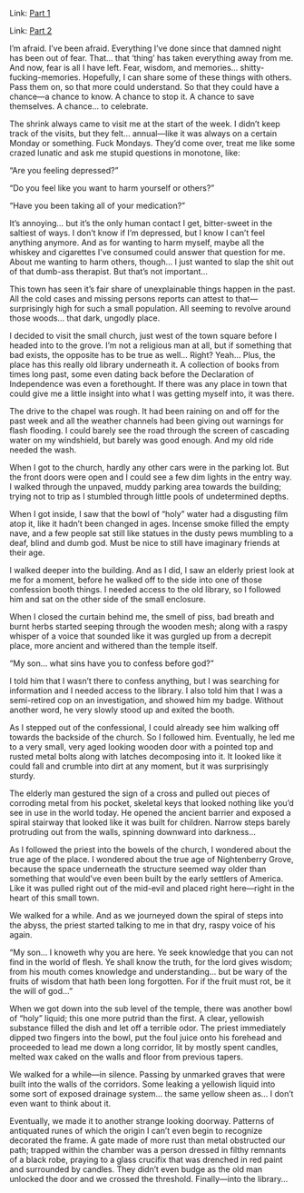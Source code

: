 Link: [Part 1](https://www.reddit.com/r/nosleep/comments/vssyse/i_cant_keep_what_happened_a_secret_anymore_the/?utm_source=share&utm_medium=ios_app&utm_name=iossmf)


Link: [Part 2](https://www.reddit.com/r/nosleep/comments/vu0qzz/i_cant_keep_what_happened_a_secret_anymore_the/?utm_source=share&utm_medium=ios_app&utm_name=iossmf)




I’m afraid. I’ve been afraid. Everything I’ve done since that damned night has been out of fear. That… that ‘thing’ has taken everything away from me. And now, fear is all I have left. Fear, wisdom, and memories… shitty-fucking-memories. Hopefully, I can share some of these things with others. Pass them on, so that more could understand. So that they could have a chance—a chance to know. A chance to stop it. A chance to save themselves. A chance… to celebrate. 

The shrink always came to visit me at the start of the week. I didn’t keep track of the visits, but they felt… annual—like it was always on a certain Monday or something. Fuck Mondays. They’d come over, treat me like some crazed lunatic and ask me stupid questions in monotone, like:

“Are you feeling depressed?”

“Do you feel like you want to harm yourself or others?” 

“Have you been taking all of your medication?”

It’s annoying… but it’s the only human contact I get, bitter-sweet in the saltiest of ways. I don’t know if I’m depressed, but I know I can’t feel anything anymore. And as for wanting to harm myself, maybe all the whiskey and cigarettes I’ve consumed could answer that question for me. About me wanting to harm others, though… I just wanted to slap the shit out of that dumb-ass therapist. But that’s not important…

This town has seen it’s fair share of unexplainable things happen in the past. All the cold cases and missing persons reports can attest to that—surprisingly high for such a small population. All seeming to revolve around those woods… that dark, ungodly place. 

I decided to visit the small church, just west of the town square before I headed into to the grove. I’m not a religious man at all, but if something that bad exists, the opposite has to be true as well… Right? Yeah… Plus, the place has this really old library underneath it. A collection of books from times long past, some even dating back before the Declaration of Independence was even a forethought. If there was any place in town that could give me a little insight into what I was getting myself into, it was there. 

The drive to the chapel was rough. It had been raining on and off for the past week and all the weather channels had been giving out warnings for flash flooding. I could barely see the road through the screen of cascading water on my windshield, but barely was good enough. And my old ride needed the wash. 

When I got to the church, hardly any other cars were in the parking lot. But the front doors were open and I could see a few dim lights in the entry way. I walked through the unpaved, muddy parking area towards the building; trying not to trip as I stumbled through little pools of undetermined depths.

When I got inside, I saw that the bowl of “holy” water had a  disgusting film atop it, like it hadn’t been changed in ages. Incense smoke filled the empty nave, and a few people sat still like statues in the dusty pews mumbling to a deaf, blind and dumb god. Must be nice to still have imaginary friends at their age. 

I walked deeper into the building. And as I did, I saw an elderly priest look at me for a moment, before he walked off to the side into one of those confession booth things. I needed access to the old library, so I followed him and sat on the other side of the small enclosure. 

When I closed the curtain behind me, the smell of piss, bad breath and burnt herbs started seeping through the wooden mesh; along with a raspy whisper of a voice that sounded like it was gurgled up from a decrepit place, more ancient and withered than the temple itself. 

“My son… what sins have you to confess before god?”

I told him that I wasn’t there to confess anything, but I was searching for information and I needed access to the library. I also told him that I was a semi-retired cop on an investigation, and showed him my badge. Without another word, he very slowly stood up and exited the booth. 

As I stepped out of the confessional, I could already see him walking off towards the backside of the church. So I followed him. Eventually, he led me to a very small, very aged looking wooden door with a pointed top and rusted metal bolts along with latches decomposing into it. It looked like it could fall and crumble into dirt at any moment, but it was surprisingly sturdy. 

The elderly man gestured the sign of a cross and pulled out pieces of corroding metal from his pocket, skeletal keys that looked nothing like you’d see in use in the world today. He opened the ancient barrier and exposed a spiral stairway that looked like it was built for children. Narrow steps barely protruding out from the walls, spinning downward into darkness… 

As I followed the priest into the bowels of the church, I wondered about the true age of the place. I wondered about the true age of Nightenberry Grove, because the space underneath the structure seemed way older than something that would’ve even been built by the early settlers of America. Like it was pulled right out of the mid-evil and placed right here—right in the heart of this small town. 

We walked for a while. And as we journeyed down the spiral of steps  into the abyss, the priest started talking to me in that dry, raspy voice of his again.

“My son… I knoweth why you are here. Ye seek knowledge that you can not find in the world of flesh. Ye shall know the truth, for the lord gives wisdom; from his mouth comes knowledge and understanding… but be wary of the fruits of wisdom that hath been long forgotten. For if the fruit must rot, be it the will of god…”

When we got down into the sub level of the temple, there was another bowl of “holy” liquid; this one more putrid than the first. A clear, yellowish substance filled the dish and let off a terrible odor. The priest immediately dipped two fingers into the bowl, put the foul juice onto his forehead and proceeded to lead me down a long corridor, lit by mostly spent candles, melted wax caked on the walls and floor from previous tapers. 

We walked for a while—in silence. Passing by unmarked graves that were built into the walls of the corridors. Some leaking a yellowish liquid into some sort of exposed drainage system… the same yellow sheen as… I don’t even want to think about it. 

Eventually, we made it to another strange looking doorway. Patterns of antiquated runes of which the origin I can’t even begin to recognize decorated the frame. A gate made of more rust than metal obstructed our path; trapped within the chamber was a person dressed in filthy remnants of a black robe, praying to a glass crucifix that was drenched in red paint and surrounded by candles. They didn’t even budge as the old man unlocked the door and we crossed the threshold. Finally—into the library…